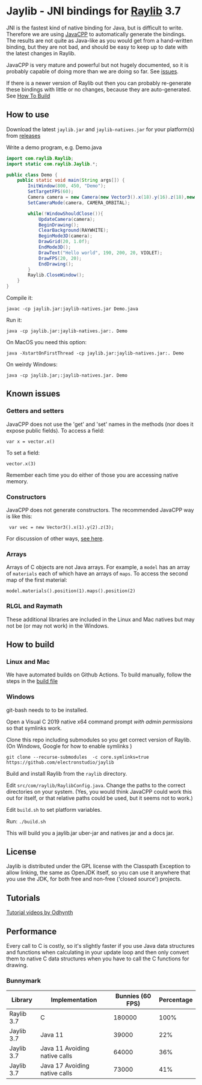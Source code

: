 # Jaylib - JNI bindings for [Raylib](https://github.com/raysan5/raylib/) 3.7

JNI is the fastest kind of native binding for Java, but is difficult to write.  Therefore
we are using [JavaCPP](https://github.com/bytedeco/javacpp) to automatically generate the bindings.
The results are not quite as Java-like
as you would get from a hand-written binding, but they are not bad, and should be easy to keep up to date
with the latest changes in Raylib.

JavaCPP is very mature and powerful but not hugely documented, so it is probably capable of doing more than we are
doing so far.
See [issues](https://github.com/electronstudio/jaylib/issues).

If there is a newer version of Raylib out then you can probably re-generate these bindings with little or no changes, because
they are auto-generated.  See [How To Build](#how-to-build)

## How to use

Download the latest `jaylib.jar` and `jaylib-natives.jar` for your platform(s) from [releases](https://github.com/electronstudio/jaylib/releases)

Write a demo program, e.g. Demo.java

```java
import com.raylib.Raylib;
import static com.raylib.Jaylib.*;

public class Demo {
    public static void main(String args[]) {
        InitWindow(800, 450, "Demo");
        SetTargetFPS(60);
        Camera camera = new Camera(new Vector3().x(18).y(16).z(18),new Vector3(), new Vector3().x(0).y(1).z(0), 45, 0);
        SetCameraMode(camera, CAMERA_ORBITAL);

        while(!WindowShouldClose()){
            UpdateCamera(camera);
            BeginDrawing();
            ClearBackground(RAYWHITE);
            BeginMode3D(camera);
            DrawGrid(20, 1.0f);
            EndMode3D();
            DrawText("Hello world", 190, 200, 20, VIOLET);
            DrawFPS(20, 20);
            EndDrawing();
        }
        Raylib.CloseWindow();
    }
}
```

Compile it:

    javac -cp jaylib.jar:jaylib-natives.jar Demo.java
    
Run it:

    java -cp jaylib.jar:jaylib-natives.jar:. Demo
    
On MacOS you need this option:

    java -XstartOnFirstThread -cp jaylib.jar:jaylib-natives.jar:. Demo
    
On weirdy Windows:

    java -cp jaylib.jar;:jaylib-natives.jar. Demo

## Known issues

### Getters and setters

JavaCPP does not use the 'get' and 'set' names in the methods (nor does it expose public fields).  To access a field:

    var x = vector.x()

To set a field:
    
    vector.x(3)

Remember each time you do either of those you are accessing native memory.

### Constructors

JavaCPP does not generate constructors.  The recommended JavaCPP way is like this:

     var vec = new Vector3().x(1).y(2).z(3);

For discussion of other ways, [see here](https://github.com/electronstudio/jaylib/issues/1#issuecomment-873485303).

### Arrays

Arrays of C objects are not Java arrays.  For example, a `model` has an array of `materials` each
of which have an arrays of `maps`.  To access the second map of the first material:

    model.materials().position(1).maps().position(2)

### RLGL and Raymath

These additional libraries are included in the Linux and Mac natives but may not be (or may not work) in the Windows.

## How to build

### Linux and Mac

We have automated builds on Github Actions.  To build manually, follow the steps in the [build file](https://github.com/electronstudio/jaylib/blob/master/.github/workflows/build.yml)

### Windows

git-bash needs to to be installed.

Open a Visual C 2019 native x64 command prompt *with admin permissions* so that symlinks work.

Clone this repo including submodules so you get correct version of Raylib.  (On Windows, Google for how to enable symlinks
)

    git clone --recurse-submodules  -c core.symlinks=true https://github.com/electronstudio/jaylib

Build and install Raylib from the `raylib` directory.

    

Edit `src/com/raylib/RaylibConfig.java`.  Change the paths to the correct directories on your system.  (Yes, you would think JavaCPP could work this out for itself, or that relative paths could be used, but it seems not to work.)

Edit `build.sh` to set platform variables.

Run:
`./build.sh`

This will build you a jaylib.jar uber-jar and natives jar and a docs jar.



## License

Jaylib is distributed under the GPL license with the Classpath Exception to allow linking, the same as OpenJDK itself, so you can use it
anywhere that you use the JDK, for both free and non-free ('closed source') projects.

## Tutorials

[Tutorial videos by Odhynth](https://www.youtube.com/watch?v=YhqDrzBMC8E&list=PLjWtYjfP9T98elE35qy67vnZs5_u8Aa83)

## Performance

Every call to C is costly, so it's slightly faster if you use Java data structures and functions when calculating
in your update loop
and then only convert them to native C data structures when you have to call the C functions for drawing.

### Bunnymark

| Library                | Implementation    | Bunnies (60 FPS) | Percentage    |
| -------------          | -------------     | -------------    | ------------- |
| Raylib 3.7             | C                 | 180000           | 100%          |
| Jaylib 3.7 | Java 11         | 39000            | 22%           |
| Jaylib 3.7 | Java 11 Avoiding native calls         | 64000            | 36%           |
| Jaylib 3.7 | Java 17 Avoiding native calls         | 73000            | 41%           |